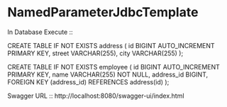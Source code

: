 # NamedParameterJdbcTemplate

In Database Execute ::

CREATE TABLE IF NOT EXISTS address (
    id BIGINT AUTO_INCREMENT PRIMARY KEY,
    street VARCHAR(255),
    city VARCHAR(255)
);

CREATE TABLE IF NOT EXISTS employee (
    id BIGINT AUTO_INCREMENT PRIMARY KEY,
    name VARCHAR(255) NOT NULL,
    address_id BIGINT,
    FOREIGN KEY (address_id) REFERENCES address(id)
);

Swagger URL :: http://localhost:8080/swagger-ui/index.html
